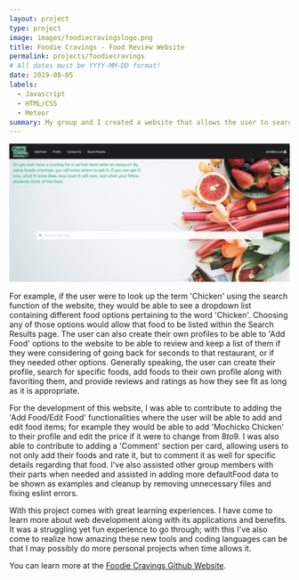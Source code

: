```yaml
---
layout: project
type: project
image: images/foodiecravingslogo.png
title: Foodie Cravings - Food Review Website
permalink: projects/foodiecravings
# All dates must be YYYY-MM-DD format!
date: 2019-08-05
labels:
  - Javascript
  - HTML/CSS
  - Meteor
summary: My group and I created a website that allows the user to search specific locations that serve food that was looked up by the user, along with reviewing them. 
---
```

<img class="ui medium right floated rounded image" src="../images/foodiecravings.png">

For example, if the user were to look up the term 'Chicken' using the search function of the website, they would be able to see a dropdown list containing different food options pertaining to the word 'Chicken'. Choosing any of those options would allow that food to be listed within the Search Results page. The user can also create their own profiles to be able to 'Add Food' options to the website to be able to review and keep a list of them if they were considering of going back for seconds to that restaurant, or if they needed other options. Generally speaking, the user can create their profile, search for specific foods, add foods to their own profile along with favoriting them, and provide reviews and ratings as how they see fit as long as it is appropriate.

For the development of this website, I was able to contribute to adding the 'Add Food/Edit Food' functionalities where the user will be able to add and edit food items; for example they would be able to add 'Mochicko Chicken' to their profile and edit the price if it were to change from $8 to 9$. I was also able to contribute to adding a 'Comment' section per card, allowing users to not only add their foods and rate it, but to comment it as well for specific details regarding that food. I've also assisted other group members with their parts when needed and assisted in adding more defaultFood data to be shown as examples and cleanup by removing unnecessary files and fixing eslint errors. 

With this project comes with great learning experiences. I have come to learn more about web development along with its applications and benefits. It was a struggling yet fun experience to go through; with this I've also come to realize how amazing these new tools and coding languages can be that I may possibly do more personal projects when time allows it. 

You can learn more at the [Foodie Cravings Github Website](https://foodiecravings.github.io/).



